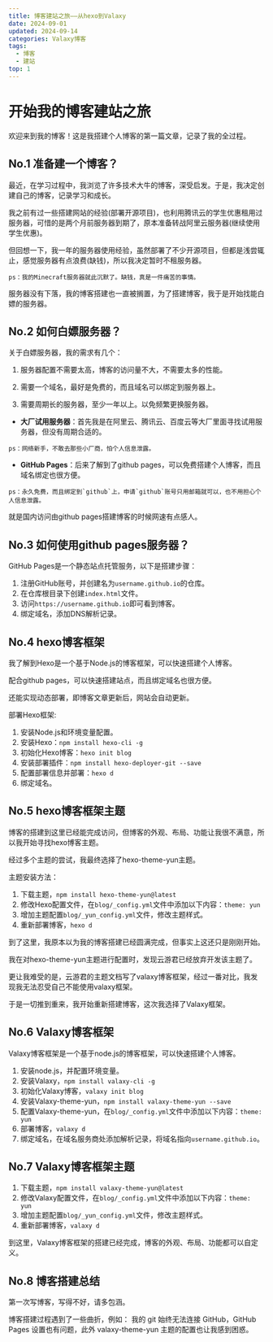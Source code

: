 ```yaml
---
title: 博客建站之旅——从hexo到Valaxy
date: 2024-09-01
updated: 2024-09-14
categories: Valaxy博客
tags:
  - 博客
  - 建站
top: 1
---
```


# 开始我的博客建站之旅
欢迎来到我的博客！这是我搭建个人博客的第一篇文章，记录了我的全过程。

## No.1 准备建一个博客？
最近，在学习过程中，我浏览了许多技术大牛的博客，深受启发。于是，我决定创建自己的博客，记录学习和成长。

我之前有过一些搭建网站的经验(部署开源项目)，也利用腾讯云的学生优惠租用过服务器，可惜的是两个月前服务器到期了，原本准备转战阿里云服务器(继续使用学生优惠)。

但回想一下，我一年的服务器使用经验，虽然部署了不少开源项目，但都是浅尝辄止，感觉服务器有点浪费(缺钱)，所以我决定暂时不租服务器。
```
ps：我的Minecraft服务器就此沉默了。缺钱，真是一件痛苦的事情。
```
服务器没有下落，我的博客搭建也一直被搁置，为了搭建博客，我于是开始找能白嫖的服务器。

## No.2 如何白嫖服务器？
关于白嫖服务器，我的需求有几个：

1. 服务器配置不需要太高，博客的访问量不大，不需要太多的性能。

2. 需要一个域名，最好是免费的，而且域名可以绑定到服务器上。

3. 需要周期长的服务器，至少一年以上。以免频繁更换服务器。

- **大厂试用服务器**：首先我是在阿里云、腾讯云、百度云等大厂里面寻找试用服务器，但没有周期合适的。
```
ps：网络新手，不敢去那些小厂商，怕个人信息泄露。
```
- **GitHub Pages**：后来了解到了github pages，可以免费搭建个人博客，而且域名绑定也很方便。
```
ps：永久免费，而且绑定到`github`上，申请`github`账号只用邮箱就可以，也不用担心个人信息泄露。
```
就是国内访问由github pages搭建博客的时候网速有点感人。

## No.3 如何使用github pages服务器？

GitHub Pages是一个静态站点托管服务，以下是搭建步骤：

1. 注册GitHub账号，并创建名为`username.github.io`的仓库。
2. 在仓库根目录下创建`index.html`文件。
3. 访问`https://username.github.io`即可看到博客。
4. 绑定域名，添加DNS解析记录。

## No.4 hexo博客框架
我了解到Hexo是一个基于Node.js的博客框架，可以快速搭建个人博客。

配合github pages，可以快速搭建站点，而且绑定域名也很方便。

还能实现动态部署，即博客文章更新后，网站会自动更新。

部署Hexo框架:

1. 安装Node.js和环境变量配置。
2. 安装Hexo：`npm install hexo-cli -g`
3. 初始化Hexo博客：`hexo init blog`
4. 安装部署插件：`npm install hexo-deployer-git --save`
5. 配置部署信息并部署：`hexo d`
6. 绑定域名。

## No.5 hexo博客框架主题
博客的搭建到这里已经能完成访问，但博客的外观、布局、功能让我很不满意，所以我开始寻找hexo博客主题。

经过多个主题的尝试，我最终选择了hexo-theme-yun主题。

主题安装方法：

1. 下载主题，`npm install hexo-theme-yun@latest`
2. 修改Hexo配置文件，在`blog/_config.yml`文件中添加以下内容：`theme: yun`
3. 增加主题配置`blog/_yun_config.yml`文件，修改主题样式。
4. 重新部署博客，`hexo d`

到了这里，我原本以为我的博客搭建已经圆满完成，但事实上这还只是刚刚开始。

我在对hexo-theme-yun主题进行配置时，发现云游君已经放弃开发该主题了。

更让我难受的是，云游君的主题文档写了valaxy博客框架，经过一番对比，我发现我无法忍受自己不能使用valaxy框架。

于是一切推到重来，我开始重新搭建博客，这次我选择了Valaxy框架。

## No.6 Valaxy博客框架
Valaxy博客框架是一个基于node.js的博客框架，可以快速搭建个人博客。

1. 安装node.js，并配置环境变量。
2. 安装Valaxy，`npm install valaxy-cli -g`
3. 初始化Valaxy博客，`valaxy init blog`
4. 安装Valaxy-theme-yun，`npm install valaxy-theme-yun --save`
5. 配置Valaxy-theme-yun，在`blog/_config.yml`文件中添加以下内容：`theme: yun`
6. 部署博客，`valaxy d`
7. 绑定域名，在域名服务商处添加解析记录，将域名指向`username.github.io`。

## No.7 Valaxy博客框架主题

1. 下载主题，`npm install valaxy-theme-yun@latest`
2. 修改Valaxy配置文件，在`blog/_config.yml`文件中添加以下内容：`theme: yun`
3. 增加主题配置`blog/_yun_config.yml`文件，修改主题样式。
4. 重新部署博客，`valaxy d`

到这里，Valaxy博客框架的搭建已经完成，博客的外观、布局、功能都可以自定义。

## No.8 博客搭建总结
第一次写博客，写得不好，请多包涵。

博客搭建过程遇到了一些曲折，例如：
我的 git 始终无法连接 GitHub，GitHub Pages 设置也有问题，此外 valaxy-theme-yun 主题的配置也让我感到困惑。

